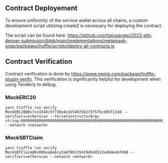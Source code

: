 ## Contract Deployement

To ensure uniformity of the service wallet across all chains, a custom development script utilizing create2 is necessary for deploying the contract.

The script can be found here: https://github.com/taijusanagi/2023-eth-denver-submission/blob/main/implementations/metamask-snap/packages/truffle/scripts/deploy-all-contracts.js

## Contract Verification

Contract verification is done by https://www.npmjs.com/package/truffle-plugin-verify. This verification is significantly helpful for development when using Tenderly to debug.

### MockERC20

```
yarn truffle run verify MockERC20@0x7ce1548c5f730e4cd2540756275f57bcd85f1148 --verifiers=etherscan --forceConstructorArgs string:0000000000000000000000000000000000000000000000000000000000000040000000000000000000000000000000000000000000000000000000000000008000000000000000000000000000000000000000000000000000000000000000104d6f636b5061796d656e74546f6b656e0000000000000000000000000000000000000000000000000000000000000000000000000000000000000000000000034d50540000000000000000000000000000000000000000000000000000000000 --network <network>
```

### MockSBTClaim

```
yarn truffle run verify MockSBTClaim@0x08bea6a6ca3a07861354194549512e46deebf490 --verifiers=etherscan --network <network>
```
